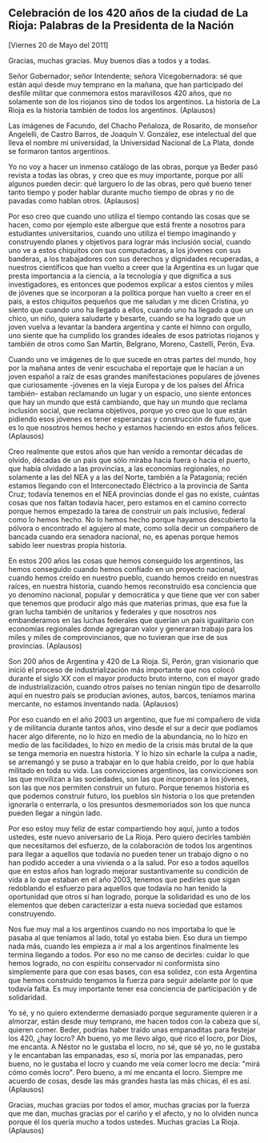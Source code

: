 Celebración de los 420 años de la ciudad de La Rioja: Palabras de la Presidenta de la Nación
--------------------------------------------------------------------------------------------

[Viernes 20 de Mayo del 2011]

Gracias, muchas gracias. Muy buenos días a todos y a todas.

Señor Gobernador; señor Intendente; señora Vicegobernadora: sé que están
aquí desde muy temprano en la mañana, que han participado del desfile
militar que conmemora estos maravillosos 420 años, que no solamente son
de los riojanos sino de todos los argentinos. La historia de La Rioja es
la historia también de todos los argentinos. (Aplausos)

Las imágenes de Facundo, del Chacho Peñaloza, de Rosarito, de monseñor
Angelelli, de Castro Barros, de Joaquín V. González, ese intelectual del
que lleva el nombre mi universidad, la Universidad Nacional de La Plata,
donde se formaron tantos argentinos.

Yo no voy a hacer un inmenso catálogo de las obras, porque ya Beder pasó
revista a todas las obras, y creo que es muy importante, porque por allí
algunos pueden decir: qué larguero lo de las obras, pero qué bueno tener
tanto tiempo y poder hablar durante mucho tiempo de obras y no de
pavadas como hablan otros. (Aplausos)

Por eso creo que cuando uno utiliza el tiempo contando las cosas que se
hacen, como por ejemplo este albergue que está frente a nosotros para
estudiantes universitarios, cuando uno utiliza el tiempo imaginando y
construyendo planes y objetivos para lograr más inclusión social, cuando
uno ve a estos chiquitos con sus computadoras, a los jóvenes con sus
banderas, a los trabajadores con sus derechos y dignidades recuperadas,
a nuestros científicos que han vuelto a creer que la Argentina es un
lugar que presta importancia a la ciencia, a la tecnología y que
dignifica a sus investigadores, es entonces que podemos explicar a estos
cientos y miles de jóvenes que se incorporan a la política porque han
vuelto a creer en el país, a estos chiquitos pequeños que me saludan y
me dicen Cristina, yo siento que cuando uno ha llegado a ellos, cuando
uno ha llegado a que un chico, un niño, quiera saludarte y besarte,
cuando se ha logrado que un joven vuelva a levantar la bandera argentina
y cante el himno con orgullo, uno siente que ha cumplido los grandes
ideales de esos patriotas riojanos y también de otros como San Martín,
Belgrano, Moreno, Castelli, Perón, Eva.

Cuando uno ve imágenes de lo que sucede en otras partes del mundo, hoy
por la mañana antes de venir escuchaba el reportaje que le hacían a un
joven español a raíz de esas grandes manifestaciones populares de
jóvenes que curiosamente -jóvenes en la vieja Europa y de los países del
África también- estaban reclamando un lugar y un espacio, uno siente
entonces que hay un mundo que está cambiando, que hay un mundo que
reclama inclusión social, que reclama objetivos, porque yo creo que lo
que están pidiendo esos jóvenes es tener esperanzas y construcción de
futuro, que es lo que nosotros hemos hecho y estamos haciendo en estos
años felices. (Aplausos)

Creo realmente que estos años que han venido a remontar décadas de
olvido, décadas de un país que sólo miraba hacia fuera o hacia el
puerto, que había olvidado a las provincias, a las economías regionales,
no solamente a las del NEA y a las del Norte, también a la Patagonia;
recién estamos llegando con el Interconectado Eléctrico a la provincia
de Santa Cruz; todavía tenemos en el NEA provincias donde el gas no
existe, cuántas cosas que nos faltan todavía hacer, pero estamos en el
camino correcto porque hemos empezado la tarea de construir un país
inclusivo, federal como lo hemos hecho. No lo hemos hecho porque hayamos
descubierto la pólvora o encontrado el agujero al mate, como solía decir
un compañero de bancada cuando era senadora nacional, no, es apenas
porque hemos sabido leer nuestras propia historia.

En estos 200 años las cosas que hemos conseguido los argentinos, las
hemos conseguido cuando hemos confiado en un proyecto nacional, cuando
hemos creído en nuestro pueblo, cuando hemos creído en nuestras raíces,
en nuestra historia, cuando hemos reconstruido esa conciencia que yo
denomino nacional, popular y democrática y que tiene que ver con saber
que tenemos que producir algo más que materias primas, que esa fue la
gran lucha también de unitarios y federales y que nosotros nos
embanderamos en las luchas federales que querían un país igualitario con
economías regionales donde agregaran valor y generaran trabajo para los
miles y miles de comprovincianos, que no tuvieran que irse de sus
provincias. (Aplausos)

Son 200 años de Argentina y 420 de La Rioja. Sí, Perón, gran visionario
que inició el proceso de industrialización más importante que nos colocó
durante el siglo XX con el mayor producto bruto interno, con el mayor
grado de industrialización, cuando otros países no tenían ningún tipo de
desarrollo aquí en nuestro país se producían aviones, autos, barcos,
teníamos marina mercante, no estamos inventando nada. (Aplausos)

Por eso cuando en el año 2003 un argentino, que fue mi compañero de vida
y de militancia durante tantos años, vino desde el sur a decir que
podíamos hacer algo diferente, no lo hizo en medio de la abundancia, no
lo hizo en medio de las facilidades, lo hizo en medio de la crisis más
brutal de la que se tenga memoria en nuestra historia. Y lo hizo sin
echarle la culpa a nadie, se arremangó y se puso a trabajar en lo que
había creído, por lo que había militado en toda su vida. Las
convicciones argentinos, las convicciones son las que movilizan a las
sociedades, son las que incorporan a los jóvenes, son las que nos
permiten construir un futuro. Porque tenemos historia es que podemos
construir futuro, los pueblos sin historia o los que pretenden ignorarla
o enterrarla, o los presuntos desmemoriados son los que nunca pueden
llegar a ningún lado.

Por eso estoy muy feliz de estar compartiendo hoy aquí, junto a todos
ustedes, este nuevo aniversario de La Rioja. Pero quiero decirles
también que necesitamos del esfuerzo, de la colaboración de todos los
argentinos para llegar a aquellos que todavía no pueden tener un trabajo
digno o no han podido acceder a una vivienda o a la salud. Por eso a
todos aquellos que en estos años han logrado mejorar sustantivamente su
condición de vida a lo que estaban en el año 2003, tenemos que pedirles
que sigan redoblando el esfuerzo para aquellos que todavía no han tenido
la oportunidad que otros sí han logrado, porque la solidaridad es uno de
los elementos que deben caracterizar a esta nueva sociedad que estamos
construyendo.

Nos fue muy mal a los argentinos cuando no nos importaba lo que le
pasaba al que teníamos al lado, total yo estaba bien. Eso dura un tiempo
nada más, cuando les empieza a ir mal a los argentinos finalmente les
termina llegando a todos. Por eso no me canso de decirles: cuidar lo que
hemos logrado, no con espíritu conservador ni conformista sino
simplemente para que con esas bases, con esa solidez, con esta Argentina
que hemos construido tengamos la fuerza para seguir adelante por lo que
todavía falta. Es muy importante tener esa conciencia de participación y
de solidaridad.

Yo sé, y no quiero extenderme demasiado porque seguramente quieren ir a
almorzar, están desde muy temprano, me hacen todos con la cabeza que sí,
quieren comer. Beder, podrías haber traído unas empanaditas para
festejar los 420, ¿hay locro? Ah bueno, yo me llevo algo, qué rico el
locro, por Dios, me encanta. A Néstor no le gustaba el locro, no sé, que
sé yo, no le gustaba y le encantaban las empanadas, eso sí, moría por
las empanadas, pero bueno, no le gustaba el locro y cuando me veía comer
locro me decía: "mirá cómo comés locro". Pero bueno, a mí me encanta el
locro. Siempre me acuerdo de cosas, desde las más grandes hasta las más
chicas, él es así. (Aplausos)

Gracias, muchas gracias por todos el amor, muchas gracias por la fuerza
que me dan, muchas gracias por el cariño y el afecto, y no lo olviden
nunca porque él los quería mucho a todos ustedes. Muchas gracias La
Rioja. (Aplausos)

 

 
